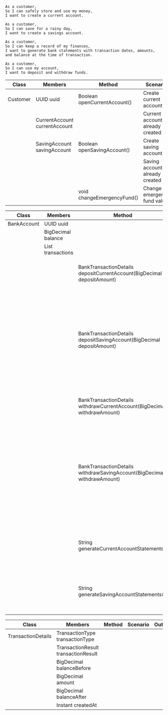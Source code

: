 ```
As a customer,
So I can safely store and use my money,
I want to create a current account.

As a customer,
So I can save for a rainy day,
I want to create a savings account.

As a customer,
So I can keep a record of my finances,
I want to generate bank statements with transaction dates, amounts, and balance at the time of transaction.

As a customer,
So I can use my account,
I want to deposit and withdraw funds.
```

| Class    | Members                       | Method                       | Scenario                           | Outcome                             |
|----------|-------------------------------|------------------------------|------------------------------------|-------------------------------------|
| Customer | UUID uuid                     | Boolean openCurrentAccount() | Create current account             | true                                |
|          | CurrentAccount currentAccount |                              | Current account is already created | BankAccountAlreadyExistsException() |
|          | SavingAccount savingAccount   | Boolean openSavingAccount()  | Create saving account              | true                                |
|          |                               |                              | Saving account is already created  | Create current account              |
|          |                               | void changeEmergencyFund()   | Change emergency fund value        |                                     |

| Class       | Members                                   | Method                                                                   | Scenario                                                   | Outcome                                         |
|-------------|-------------------------------------------|--------------------------------------------------------------------------|------------------------------------------------------------|-------------------------------------------------|
| BankAccount | UUID uuid                                 |                                                                          |                                                            |                                                 |
|             | BigDecimal balance                        |                                                                          |                                                            |                                                 |
|             | List<BankTransactionDetails> transactions |                                                                          |                                                            |                                                 |
|             |                                           | BankTransactionDetails depositCurrentAccount(BigDecimal depositAmount)   | Deposit amount to current account success                  | Increase balance, return BankTransactionDetails |
|             |                                           |                                                                          | Deposit amount to current account failed                   | return BankTransactionDetails with reason       |
|             |                                           | BankTransactionDetails depositSavingAccount(BigDecimal depositAmount)    | Deposit amount to saving account success                   | Increase balance, return BankTransactionDetails |
|             |                                           |                                                                          | Deposit amount to saving account failed                    | return BankTransactionDetails with reason       |
|             |                                           | BankTransactionDetails withdrawCurrentAccount(BigDecimal withdrawAmount) | Withdraw amount to current account success                 | Decrease balance, return BankTransactionDetails |
|             |                                           |                                                                          | Decrease amount to current account failed                  | return BankTransactionDetails with reason       |
|             |                                           | BankTransactionDetails withdrawSavingAccount(BigDecimal withdrawAmount)  | Withdraw amount to saving account success                  | Decrease balance, return BankTransactionDetails |
|             |                                           |                                                                          | Decrease amount to saving account failed                   | return BankTransactionDetails with reason       |
|             |                                           | String generateCurrentAccountStatements()                                | Get all current account transactions and put inside report | Formatted String                                |
|             |                                           | String generateSavingAccountStatements()                                 | Get all saving account transactions and put inside report  | Formatted String                                |


| Class              | Members                             | Method | Scenario | Outcome |
|--------------------|-------------------------------------|--------|----------|---------|
| TransactionDetails | TransactionType transactionType     |        |          |         |
|                    | TransactionResult transactionResult |        |          |         |
|                    | BigDecimal balanceBefore            |        |          |         |
|                    | BigDecimal amount                   |        |          |         |
|                    | BigDecimal balanceAfter             |        |          |         |
|                    | Instant createdAt                   |        |          |         |
